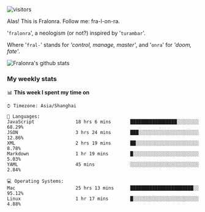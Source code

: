 ![visitors](https://visitor-badge.glitch.me/badge?page_id=fralonra.fralonra)

Alas! This is Fralonra. Follow me: fra-l-on-ra.

'`fralonra`', a neologism (or not?) inspired by '`turambar`'.

Where '`fral-`' stands for *'control, manage, master'*, and '`onra`' for *'doom, fate'*.

![Fralonra's github stats](https://github-readme-stats.vercel.app/api?username=fralonra)

### My weekly stats

<!--START_SECTION:waka-->
📊 **This week I spent my time on** 

```text
⌚︎ Timezone: Asia/Shanghai

💬 Languages: 
JavaScript               18 hrs 6 mins       █████████████████░░░░░░░░   68.29% 
JSON                     3 hrs 24 mins       ███░░░░░░░░░░░░░░░░░░░░░░   12.86% 
XML                      2 hrs 19 mins       ██░░░░░░░░░░░░░░░░░░░░░░░   8.78% 
Markdown                 1 hr 19 mins        █░░░░░░░░░░░░░░░░░░░░░░░░   5.03% 
YAML                     45 mins             ░░░░░░░░░░░░░░░░░░░░░░░░░   2.84%

💻 Operating Systems: 
Mac                      25 hrs 13 mins      ███████████████████████░░   95.12% 
Linux                    1 hr 17 mins        █░░░░░░░░░░░░░░░░░░░░░░░░   4.88%

```


<!--END_SECTION:waka-->